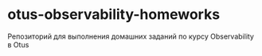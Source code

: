 # otus-observability-homeworks
Репозиторий для выполнения домашних заданий по курсу Observability в Otus
